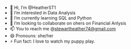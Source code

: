 - 👋 Hi, I’m @HeatherST1
- 👀 I’m interested in Data Analysis
- 🌱 I’m currently learning SQL and Python
- 💞️ I’m looking to collaborate on ohers on Financial Anlysis
- 📫 You to reach me @stewartheather74@gmail.com
- 😄 Pronouns: she/her
- ⚡ Fun fact: I love to watch my puppy play.

<!---
HeatherST1/HeatherST1 is a ✨ special ✨ repository because its `README.md` (this file) appears on your GitHub profile.
You can click the Preview link to take a look at your changes.
--->
